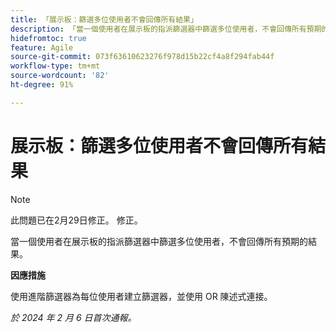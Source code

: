 ```yaml
---
title: 「展示板：篩選多位使用者不會回傳所有結果」
description: 「當一個使用者在展示板的指派篩選器中篩選多位使用者，不會回傳所有預期的結果。」
hidefromtoc: true
feature: Agile
source-git-commit: 073f63610623276f978d15b22cf4a8f294fab44f
workflow-type: tm+mt
source-wordcount: '82'
ht-degree: 91%

---
```



# 展示板：篩選多位使用者不會回傳所有結果

>[!NOTE]
>
>此問題已在2月29日修正。 修正。

當一個使用者在展示板的指派篩選器中篩選多位使用者，不會回傳所有預期的結果。

**因應措施**

使用進階篩選器為每位使用者建立篩選器，並使用 OR 陳述式連接。

_於 2024 年 2 月 6 日首次通報。_
